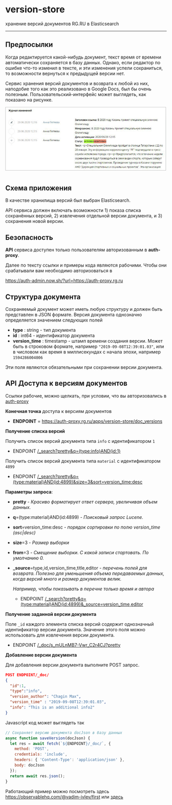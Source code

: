 
<!-- <img src="images/title1.gif"> -->

version-store
========


хранение версий документов RG.RU в Elasticsearch

-------------------------------

## Предпосылки

Когда редактируется какой-нибудь документ, текст время от времени 
автоматически сохраняется в базу данных. Однако, если редактор по ошибке что-то изменил в тексте,
и эти изменения успели сохраниться, то возможности вернуться к предыдущей версии нет.

Сервис хранения версий документов и возврата к любой из них, наподобие того 
как это реализовано в Google Docs, был бы очень полезным. 
Пользовательский-интерфейс может выглядеть, как показано на рисунке.

<img src=images/ui.jpg style="max-width:500px; border: 1px solid silver; margin-bottom: 10px;">

## Схема приложения

В качестве хранилища версий был выбран Elasticsearch.


API сервиса должен включать возможности 1) показа списка сохранённых версий, 2) извлечения отдельной версии документа, и 3) сохранения новой версии.





## Безопасность

**API** сервиса доступен только пользователям авторизованным в **auth-proxy**.

Далее по тексту ссылки и примеры кода являются рабочими. Чтобы они срабатывали вам необходимо  авторизоваться в

<https://auth-admin.now.sh/?url=https://auth-proxy.rg.ru>


## Структура документа

Сохраняемый документ может иметь любую структуру и должен быть представлен в JSON формате.
Версия документа однозначно определяется значением следующих полей 

- **type** : string - тип документа
- **id** : int64 - идентификатор документа
- **version_time** : timestamp - штамп времени создания версии. 
  Может быть в строковом формате, например `"2019-09-08T12:39:01.03"`, или в числовом
  как время в миллисекундах с начала эпохи, например `1594286004006`

Эти поля являются обязательными при сохранении версии документа.
    
## API Доступа к версиям документов

Ссылки рабочие, можно щелкать, при условии, что вы авторизовались в 
<a target="_blank" href="https://auth-admin.now.sh/?url=https://auth-proxy.rg.ru">auth-proxy</a>

**Конечная точка** доступа к версиям документов

- **ENDPOINT** = https://auth-proxy.rg.ru/apps/version-store/doc_versions

**Получение списка версий**

Получить список версий документа типа `info` с идентификатором `1`

- ENDPOINT [/_search?pretty&q=(type:info)AND(id:1)](https://auth-proxy.rg.ru/apps/version-store/doc_versions/_search?pretty&q=(type:info)AND(id:1))

Получить список версий документа типа `material` с идентификатором `4899`

- ENDPOINT [/_search?pretty&q=(type:material)AND(id:4899)&size=3&sort=version_time:desc](https://auth-proxy.rg.ru/apps/version-store/doc_versions/_search?pretty&q=(type:material)AND(id:4899)&size=3&sort=version_time:desc)

**Параметры запроса**:

- **pretty** - *Красиво форматирует ответ сервера, увеличивая объем данных.*
- **q**=(type:material)AND(id:4899) - *Поисковый запрос Lucene.*
- **sort**=version_time:desc - *порядок сортировки по полю version_time (asc|desc)*
- **size**=3 - *Размер выборки*
- **from**=3 - *Смещение выборки. С какой записи стартовать. По умолчанию 0.*
- **_source**=type,id,version_time,title,editor - *перечень полей для возврата.*
    *Полезно для уменьшения объема передаваемых данных, когда версий много 
    и размер документов велик.*

    *Например, чтобы показывать в перечне только время и автора*

  - ENDPOINT [/_search?pretty&q=(type:material)AND(id:4899)&_source=version_time,editor](https://auth-proxy.rg.ru/apps/version-store/doc_versions/_search?pretty&q=(type:material)AND(id:4899)&_source=version_time,editor)
    

**Получение заданной версии документа**

Поле `_id` каждого элемента списка версий содержит однозначный идентификатор версии документа. 
Значение этого поля можно использовать для извлечения версии документа.


- ENDPOINT [/_doc/s_mULnMB7-Vwr_C2r4CJ?pretty](https://auth-proxy.rg.ru/apps/version-store/doc_versions/_doc/s_mULnMB7-Vwr_C2r4CJ?pretty)


**Добавление версии документа**

Для добавления версии документа выполните POST запрос.
```json
POST ENDPOINT/_doc/
{
  "id":1,
  "type":"info",
  "version_author": "Chagin Max",
  "version_time" : "2019-09-08T12:39:01.03",
  "info": "This is an additional info2"
}
```
Javascript код может выглядеть так
```javascript
// Сохраняет версию документа docJson в базу данных
async function saveVersion(docJson) {
  let res = await fetch(`${ENDPOINT}/_doc/`, {
    method: 'POST',
    credentials: 'include',
    headers: { 'Content-Type': 'application/json' },
    body: docJson
  });
  return await res.json();
}
```
Работающий пример можно посмотреть здесь 
<https://observablehq.com/@vadim-ivlev/first> 
или <a href="http://inote.vadimivlev.com/page?owner=vadim.ivlev%7Cgmail&access=public&name=version-store">здесь</a>


